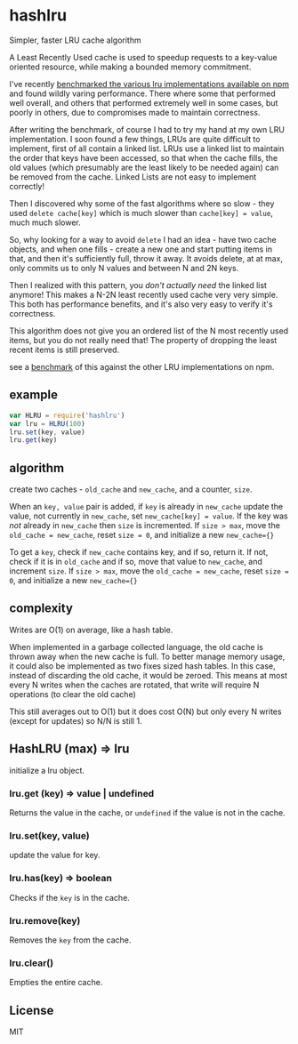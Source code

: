 # hashlru

Simpler, faster LRU cache algorithm

A Least Recently Used cache is used to speedup requests to a key-value oriented resource,
while making a bounded memory commitment.

I've recently [benchmarked the various lru implementations available on npm](https://github.com/dominictarr/bench-lru)
and found wildly varing performance. There where some that performed well overall,
and others that performed extremely well in some cases, but poorly in others, due to
compromises made to maintain correctness.

After writing the benchmark, of course I had to try my hand at my own LRU implementation.
I soon found a few things, LRUs are quite difficult to implement, first of all contain a linked
list. LRUs use a linked list to maintain the order
that keys have been accessed, so that when the cache fills, the old values
(which presumably are the least likely to be needed again) can be removed from the cache.
Linked Lists are not easy to implement correctly!

Then I discovered why some of the fast algorithms where so slow - they used `delete cache[key]`
which is much slower than `cache[key] = value`, much much slower.

So, why looking for a way to avoid `delete` I had an idea - have two cache objects,
and when one fills - create a new one and start putting items in that, and then it's sufficiently
full, throw it away. It avoids delete, at at max, only commits us to only N values and between N and 2N keys.

Then I realized with this pattern, you _don't actually need_ the linked list anymore!
This makes a N-2N least recently used cache very very simple. This both has performance benefits,
and it's also very easy to verify it's correctness.

This algorithm does not give you an ordered list of the N most recently used items,
but you do not really need that! The property of dropping the least recent items is still preserved.

see a [benchmark](https://github.com/dominictarr/bench-lru) of this against
the other LRU implementations on npm.

## example

``` js
var HLRU = require('hashlru')
var lru = HLRU(100)
lru.set(key, value)
lru.get(key)
```

## algorithm

create two caches - `old_cache` and `new_cache`, and a counter, `size`.

When an `key, value` pair is added, if `key` is already in `new_cache` update the value,
not currently in `new_cache`, set `new_cache[key] = value`.
If the key was _not_ already in `new_cache` then `size` is incremented.
If `size > max`, move the `old_cache = new_cache`, reset `size = 0`, and initialize a new `new_cache={}`

To get a `key`, check if `new_cache` contains key, and if so, return it.
If not, check if it is in `old_cache` and if so, move that value to `new_cache`, and increment `size`.
If `size > max`, move the `old_cache = new_cache`, reset `size = 0`, and initialize a new `new_cache={}`

## complexity

Writes are O(1) on average, like a hash table.

When implemented in a garbage collected language, the old cache is thrown away when the new cache is
full. To better manage memory usage, it could also be implemented as two fixes sized hash tables.
In this case, instead of discarding the old cache, it would be zeroed. This means at most every N
writes when the caches are rotated, that write will require N operations (to clear the old cache)

This still averages out to O(1) but it does cost O(N) but only every N writes (except for updates)
so N/N is still 1.

## HashLRU (max) => lru

initialize a lru object.

### lru.get (key) => value | undefined

Returns the value in the cache, or `undefined` if the value is not in the cache.

### lru.set(key, value)

update the value for key.

### lru.has(key) => boolean

Checks if the `key` is in the cache.

### lru.remove(key)

Removes the `key` from the cache.

### lru.clear()

Empties the entire cache.

## License

MIT




